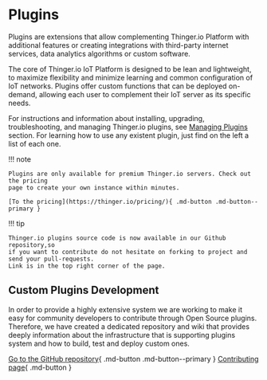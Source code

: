 
# Plugins

Plugins are extensions that allow complementing Thinger.io Platform with additional features or creating integrations with third-party internet services, data analytics algorithms or custom software.

The core of Thinger.io IoT Platform is designed to be lean and lightweight, to maximize flexibility and minimize learning and common configuration of IoT networks.  Plugins offer custom functions that can be deployed on-demand,  allowing each user to complement their IoT server as its specific needs.

For instructions and information about installing, upgrading, troubleshooting, and managing Thinger.io plugins, see [Managing Plugins](managing) section. For learning how to use any existent plugin, just find on the left a list of each one.

!!! note

    Plugins are only available for premium Thinger.io servers. Check out the pricing
    page to create your own instance within minutes.

    [To the pricing](https://thinger.io/pricing/){ .md-button .md-button--primary }

!!! tip

    Thinger.io plugins source code is now available in our Github repository,so
    if you want to contribute do not hesitate on forking to project and send your pull-requests.
    Link is in the top right corner of the page.

## Custom Plugins Development

In order to provide a highly extensive system we are working to make it easy for community developers to contribute through Open Source plugins. Therefore, we have created a dedicated repository and wiki that provides deeply information about the infrastructure that is supporting plugins system and how to build, test and deploy custom ones.

[Go to the GitHub repository](https://github.com/thinger-io/plugins){ .md-button .md-button--primary }
[Contributing page](/contributing/){ .md-button }
